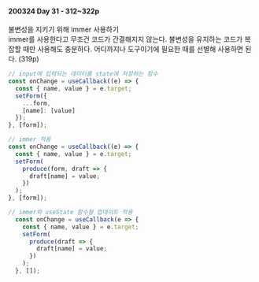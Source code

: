 #### 200324 Day 31 - 312~322p
불변성을 지키기 위해 immer 사용하기<br>
immer를 사용한다고 무조건 코드가 간결해지지 않는다. 불변성을 유지하는 코드가 복잡할 때만 사용해도 충분하다. 어디까지나 도구이기에 필요한 때를 선별해 사용하면 된다. (319p)
```js
// input에 입력되는 데이터를 state에 저장하는 함수
const onChange = useCallback((e) => {
  const { name, value } = e.target;
  setForm({
    ...form,
    [name]: [value]
  });
}, [form]);

// immer 적용
const onChange = useCallback((e) => {
  const { name, value } = e.target;
  setForm(
    produce(form, draft => {
      draft[name] = value;
    })
  );
}, [form]);

// immer와 useState 함수형 업데이트 적용
  const onChange = useCallback(e => {
    const { name, value } = e.target;
    setForm(
      produce(draft => {
        draft[name] = value;
      })
    );
  }, []);
```
